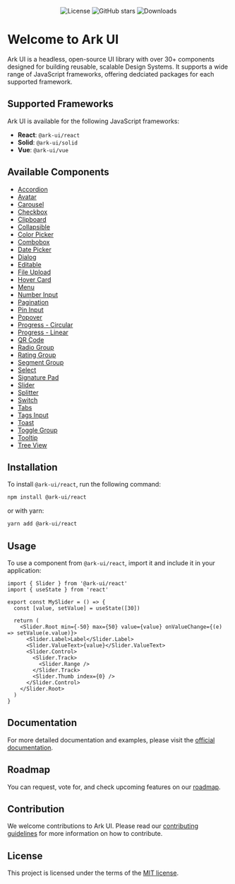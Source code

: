 <p align="center">
  <img alt="License" src="https://img.shields.io/npm/l/@ark-ui/react?style=for-the-badge" />
  <img alt="GitHub stars" src="https://img.shields.io/github/stars/chakra-ui/ark?logo=github&style=for-the-badge" />
  <img alt="Downloads" src="https://img.shields.io/npm/dt/@ark-ui/react?style=for-the-badge" />
</p>

# Welcome to Ark UI

Ark UI is a headless, open-source UI library with over 30+ components designed for building
reusable, scalable Design Systems. It supports a wide range of JavaScript frameworks, offering
dedciated packages for each supported framework.

## Supported Frameworks

Ark UI is available for the following JavaScript frameworks:

- **React**: `@ark-ui/react`
- **Solid**: `@ark-ui/solid`
- **Vue**: `@ark-ui/vue`

## Available Components

- [Accordion](https://ark-ui.com/react/docs/components/accordion)
- [Avatar](https://ark-ui.com/react/docs/components/avatar)
- [Carousel](https://ark-ui.com/react/docs/components/carousel)
- [Checkbox](https://ark-ui.com/react/docs/components/checkbox)
- [Clipboard](https://ark-ui.com/react/docs/components/clipboard)
- [Collapsible](https://ark-ui.com/react/docs/components/collapsible)
- [Color Picker](https://ark-ui.com/react/docs/components/color-picker)
- [Combobox](https://ark-ui.com/react/docs/components/combobox)
- [Date Picker](https://ark-ui.com/react/docs/components/date-picker)
- [Dialog](https://ark-ui.com/react/docs/components/dialog)
- [Editable](https://ark-ui.com/react/docs/components/editable)
- [File Upload](https://ark-ui.com/react/docs/components/file-upload)
- [Hover Card](https://ark-ui.com/react/docs/components/hover-card)
- [Menu](https://ark-ui.com/react/docs/components/menu)
- [Number Input](https://ark-ui.com/react/docs/components/number-input)
- [Pagination](https://ark-ui.com/react/docs/components/pagination)
- [Pin Input](https://ark-ui.com/react/docs/components/pin-input)
- [Popover](https://ark-ui.com/react/docs/components/popover)
- [Progress - Circular](https://ark-ui.com/react/docs/components/progress-circular)
- [Progress - Linear](https://ark-ui.com/react/docs/components/progress-linear)
- [QR Code](https://ark-ui.com/react/docs/components/qr-code)
- [Radio Group](https://ark-ui.com/react/docs/components/radio-group)
- [Rating Group](https://ark-ui.com/react/docs/components/rating-group)
- [Segment Group](https://ark-ui.com/react/docs/components/segment-group)
- [Select](https://ark-ui.com/react/docs/components/select)
- [Signature Pad](https://ark-ui.com/react/docs/components/signature-pad)
- [Slider](https://ark-ui.com/react/docs/components/slider)
- [Splitter](https://ark-ui.com/react/docs/components/splitter)
- [Switch](https://ark-ui.com/react/docs/components/switch)
- [Tabs](https://ark-ui.com/react/docs/components/tabs)
- [Tags Input](https://ark-ui.com/react/docs/components/tags-input)
- [Toast](https://ark-ui.com/react/docs/components/toast)
- [Toggle Group](https://ark-ui.com/react/docs/components/toggle-group)
- [Tooltip](https://ark-ui.com/react/docs/components/tooltip)
- [Tree View](https://ark-ui.com/react/docs/components/tree-view)

## Installation

To install `@ark-ui/react`, run the following command:

```bash
npm install @ark-ui/react
```

or with yarn:

```bash
yarn add @ark-ui/react
```

## Usage

To use a component from `@ark-ui/react`, import it and include it in your application:

```tsx
import { Slider } from '@ark-ui/react'
import { useState } from 'react'

export const MySlider = () => {
  const [value, setValue] = useState([30])

  return (
    <Slider.Root min={-50} max={50} value={value} onValueChange={(e) => setValue(e.value)}>
      <Slider.Label>Label</Slider.Label>
      <Slider.ValueText>{value}</Slider.ValueText>
      <Slider.Control>
        <Slider.Track>
          <Slider.Range />
        </Slider.Track>
        <Slider.Thumb index={0} />
      </Slider.Control>
    </Slider.Root>
  )
}
```

## Documentation

For more detailed documentation and examples, please visit the
[official documentation](https://ark-ui.com/).

## Roadmap

You can request, vote for, and check upcoming features on our [roadmap](https://ark-ui.canny.io/).

## Contribution

We welcome contributions to Ark UI. Please read our
[contributing guidelines](https://github.com/chakra-ui/ark/blob/main/CONTRIBUTING.md) for more
information on how to contribute.

## License

This project is licensed under the terms of the
[MIT license](https://github.com/chakra-ui/ark/blob/main/LICENSE).
